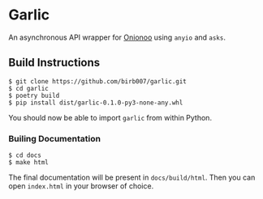 # Garlic

An asynchronous API wrapper for [Onionoo](https://metrics.torproject.org/onionoo.html) using `anyio` and `asks`.

## Build Instructions

```terminal
$ git clone https://github.com/birb007/garlic.git
$ cd garlic
$ poetry build
$ pip install dist/garlic-0.1.0-py3-none-any.whl
```

You should now be able to import `garlic` from within Python.

### Builing Documentation

```terminal
$ cd docs
$ make html
```

The final documentation will be present in `docs/build/html`. Then you can open `index.html` in your browser of choice.
